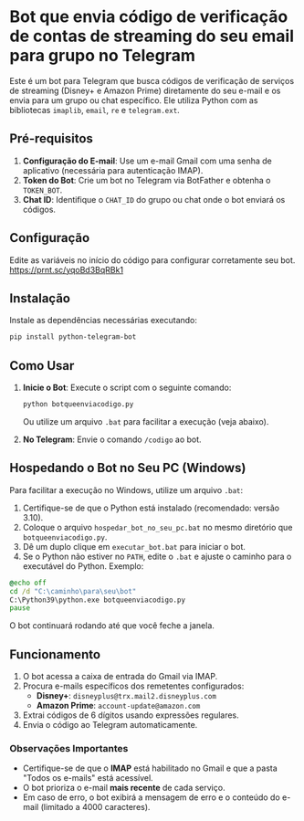 # Bot que envia código de verificação de contas de streaming do seu email para grupo no Telegram

Este é um bot para Telegram que busca códigos de verificação de serviços de streaming (Disney+ e Amazon Prime) diretamente do seu e-mail e os envia para um grupo ou chat específico. Ele utiliza Python com as bibliotecas `imaplib`, `email`, `re` e `telegram.ext`.

## Pré-requisitos

1. **Configuração do E-mail**: Use um e-mail Gmail com uma senha de aplicativo (necessária para autenticação IMAP).
2. **Token do Bot**: Crie um bot no Telegram via BotFather e obtenha o `TOKEN_BOT`.
3. **Chat ID**: Identifique o `CHAT_ID` do grupo ou chat onde o bot enviará os códigos.

## Configuração

Edite as variáveis no início do código para configurar corretamente seu bot.
https://prnt.sc/yqoBd3BqRBk1

## Instalação

Instale as dependências necessárias executando:

```sh
pip install python-telegram-bot
```

## Como Usar

1. **Inicie o Bot**: Execute o script com o seguinte comando:

   ```sh
   python botqueenviacodigo.py
   ```
   
   Ou utilize um arquivo `.bat` para facilitar a execução (veja abaixo).

2. **No Telegram**: Envie o comando `/codigo` ao bot.

## Hospedando o Bot no Seu PC (Windows)

Para facilitar a execução no Windows, utilize um arquivo `.bat`:

1. Certifique-se de que o Python está instalado (recomendado: versão 3.10).
2. Coloque o arquivo `hospedar_bot_no_seu_pc.bat` no mesmo diretório que `botqueenviacodigo.py`.
3. Dê um duplo clique em `executar_bot.bat` para iniciar o bot.
4. Se o Python não estiver no `PATH`, edite o `.bat` e ajuste o caminho para o executável do Python. Exemplo:

```bat
@echo off
cd /d "C:\caminho\para\seu\bot"
C:\Python39\python.exe botqueenviacodigo.py
pause
```

O bot continuará rodando até que você feche a janela.

## Funcionamento

1. O bot acessa a caixa de entrada do Gmail via IMAP.
2. Procura e-mails específicos dos remetentes configurados:
   - **Disney+**: `disneyplus@trx.mail2.disneyplus.com`
   - **Amazon Prime**: `account-update@amazon.com`
3. Extrai códigos de 6 dígitos usando expressões regulares.
4. Envia o código ao Telegram automaticamente.

### Observações Importantes

- Certifique-se de que o **IMAP** está habilitado no Gmail e que a pasta "Todos os e-mails" está acessível.
- O bot prioriza o e-mail **mais recente** de cada serviço.
- Em caso de erro, o bot exibirá a mensagem de erro e o conteúdo do e-mail (limitado a 4000 caracteres).
